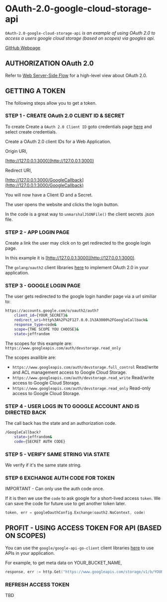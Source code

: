 # OAuth-2.0-google-cloud-storage-api

`OAuth-2.0-google-cloud-storage-api` _is an example of
using OAuth 2.0 to access a users google cloud storage
(based on scopes) via googles api._

[GitHub Webpage](https://jeffdecola.github.io/my-go-examples/)

## AUTHORIZATION OAuth 2.0

Refer to
[Web Server-Side Flow](https://github.com/JeffDeCola/my-cheat-sheets/blob/master/software/development/software-architectures/authorization/OAuth-2.0-authorization-cheat-sheet/OAuth-2.0-authorization-web-server-app-flow.md)
for a high-level view about OAuth 2.0.

## GETTING A TOKEN

The following steps allow you to get a token.

### STEP 1 - CREATE OAuth 2.0 CLIENT ID & SECRET

To create Create a `OAuth 2.0 Client ID` goto credentials page
[here](https://console.developers.google.com/projectselector/apis/credentials)
and select create credentials.

Create a OAuth 2.0 client IDs for a Web Application.

Origin URI,

[http://127.0.0.1:3000](http://127.0.0.1:3000)

Redirect URI,

[http://127.0.0.1:3000/GoogleCallback](http://127.0.0.1:3000/GoogleCallback)

You will now have a Client ID and a Secret.

The user opens the website and clicks the login button.

In the code is a great way to `unmarshalJSONFile()` the client secrets .json file.

### STEP 2 - APP LOGIN PAGE

Create a link the user may click on to get redirected
to the google login page.

In this example it is [http://127.0.0.1:3000](http://127.0.0.1:3000).

The `golang/oauth2` client libraries
[here](https://github.com/golang/oauth2)
to implement OAuth 2.0 in your application.

### STEP 3 - GOOGLE LOGIN PAGE

The user gets redirected to the google login handler page via a url similiar to:

```bash
https://accounts.google.com/o/oauth2/auth?
    client_id={YOUR_SECRET}&
    redirect_uri=http%3A%2F%2F127.0.0.1%3A3000%2FGoogleCallback&
    response_type=code&
    scope={THE SCOPE YOU CHOOSE}&
    state=jeffrandom
```

The scopes for this example are:
`https://www.googleapis.com/auth/devstorage.read_only`

The scopes availible are:

* `https://www.googleapis.com/auth/devstorage.full_control`
  Read/write and ACL management access to Google Cloud Storage.
* `https://www.googleapis.com/auth/devstorage.read_write`
  Read/write access to Google Cloud Storage.
* `https://www.googleapis.com/auth/devstorage.read_only`
  Read-only access to Google Cloud Storage.

### STEP 4 - USER LOGS IN TO GOOGLE ACCOUNT AND IS DIRECTED BACK

The call back has the state and an authorization code.

```bash
/GoogleCallback?
    state=jeffrandom&
    code={SECRET AUTH CODE}
```

### STEP 5 - VERIFY SAME STRING VIA STATE

We verify if it's the same state string.

### STEP 6 EXCHANGE AUTH CODE FOR TOKEN

IMPORTANT - Can only use the auth code once.

If it is then we use the `code` to ask google for a
short-lived access `token`. We can save the code for future
use to get another token later.

```go
token, err = googleOauthConfig.Exchange(oauth2.NoContext, code)
```

## PROFIT - USING ACCESS TOKEN FOR API (BASED ON SCOPES)

You can use the `google/google-api-go-client` client libraries
[here](https://github.com/google/google-api-go-client)
to use APIs in your application.

For example, to get meta data on YOUR_BUCKET_NAME,

```go
response, err := http.Get("https://www.googleapis.com/storage/v1/b/YOUR_BUCKET_NAME?access_token=" + token.AccessToken)
```

### REFRESH ACCESS TOKEN

TBD
